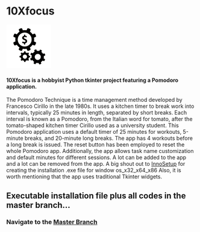 # 10Xfocus
![10Xfocus](https://github.com/njiutheguru/10Xfocus/blob/master/copy1.png)
#### 10Xfocus is a hobbyist Python tkinter project featuring a Pomodoro application.
The Pomodoro Technique is a time management method developed by Francesco Cirillo in the late 1980s. It uses a kitchen timer to break work into intervals, typically 25 minutes in length, separated by short breaks. Each interval is known as a Pomodoro, from the Italian word for tomato, after the tomato-shaped kitchen timer Cirillo used as a university student.
This Pomodoro application uses a default timer of 25 minutes for workouts, 5-minute breaks, and 20-minute long breaks. The app has 4 workouts before a long break is issued.
The reset button has been employed to reset the whole Pomodoro app. Additionally, the app allows task name customization and default minutes for different sessions.
A lot can be added to the app and a lot can be removed from the app.
A big shout out to [InnoSetup](https://jrsoftware.org/isinfo.php) for creating the installation .exe file for window os_x32_x64_x86
Also, it is worth mentioning that the app uses traditional Tkinter widgets.
## Executable installation file plus all codes in the master branch...
### Navigate to the [Master Branch](https://github.com/njiutheguru/10Xfocus/tree/master)
